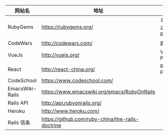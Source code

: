 | 网站名 |地址| 描述|
|---|---|---|
| RubyGems |https://rubygems.org/ | 寻找、安装以及发布 RubyGems |
| CodeWars |http://codewars.com/| 趣味挑战题 |
| VueJs |http://vuejs.org/ | VueJs Page |
| React | http://react-china.org/ | React Page|
| CodeSchool | https://www.codeschool.com/ ||
| EmacsWiki-Rails | https://www.emacswiki.org/emacs/RubyOnRails ||
| Rails API | http://api.rubyonrails.org/ ||
| Heroku | http://www.heroku.com/ ||
| Rails 信条 | https://github.com/ruby-china/the-rails-doctrine || 
